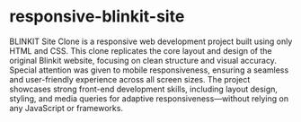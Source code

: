 # responsive-blinkit-site
 BLINKIT Site Clone is a responsive web development project built using only HTML and CSS. This clone replicates the core layout and design of the original Blinkit website, focusing on clean structure and visual accuracy. Special attention was given to mobile responsiveness, ensuring a seamless and user-friendly experience across all screen sizes. The project showcases strong front-end development skills, including layout design, styling, and media queries for adaptive responsiveness—without relying on any JavaScript or frameworks.

